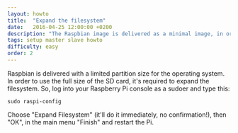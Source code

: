 ```yaml
---
layout: howto
title:  "Expand the filesystem"
date:   2016-04-25 12:00:00 +0200
description: "The Raspbian image is delivered as a minimal image, in order to use the full size of your SD card, you need to expand the filesystem"
tags: setup master slave howto
difficulty: easy
order: 2
---
```


Raspbian is delivered with a limited partition size for the operating system. In order to use the full size of the SD card, it's required to expand the filesystem. So, log into your Raspberry Pi console as a sudoer and type this:

```
sudo raspi-config
```

Choose "Expand Filesystem" (it'll do it immediately, no confirmation!), then "OK", in the main menu "Finish" and restart the Pi.
